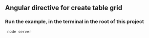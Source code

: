 ## Angular directive for create table grid

### Run the example, in the terminal in the root of this project
 ` node server`